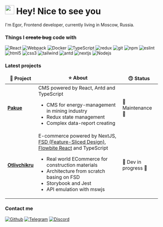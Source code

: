 <h1><img src="https://emojis.slackmojis.com/emojis/images/1531849430/4246/blob-sunglasses.gif?1531849430" width="30"/> Hey! Nice to see you</h1>

I'm Egor, Frontend developer, currently living in Moscow, Russia. 

<h3>Things I <s>create bug</s> code with</h3>

<p>
  <img alt="React" src="https://img.shields.io/badge/-React-45b8d8?style=flat-square&logo=react&logoColor=white" />
  <img alt="Webpack" src="https://img.shields.io/badge/-Webpack-8DD6F9?style=flat-square&logo=webpack&logoColor=white" /> 
  <img alt="Docker" src="https://img.shields.io/badge/-Docker-46a2f1?style=flat-square&logo=docker&logoColor=white" />
  <img alt="TypeScript" src="https://img.shields.io/badge/-TypeScript-007ACC?style=flat-square&logo=typescript&logoColor=white" />
  <img alt="redux" src="https://img.shields.io/badge/-Redux-764ABC?style=flat-square&logo=redux&logoColor=white" />
  <img alt="git" src="https://img.shields.io/badge/-Git-F05032?style=flat-square&logo=git&logoColor=white" />
  <img alt="npm" src="https://img.shields.io/badge/-NPM-CB3837?style=flat-square&logo=npm&logoColor=white" />
  <img alt="eslint" src="https://img.shields.io/badge/ESLint-4B3263?style=flat-square&logo=eslint&logoColor=white" />
  <img alt="html5" src="https://img.shields.io/badge/-HTML5-E34F26?style=flat-square&logo=html5&logoColor=white" />
  <img alt="css3" src="https://img.shields.io/badge/css3-%231572B6.svg?style=flat-square&logo=css3&logoColor=white" />
  <img alt="tailwind" src="https://img.shields.io/badge/tailwindcss-%2338B2AC.svg?style=flat-square&logo=tailwind-css&logoColor=white" />
    <img alt="antd" src="https://img.shields.io/badge/-AntDesign-%230170FE?style=flat-square&logo=ant-design&logoColor=white" />
    <img alt="nextjs" src="https://img.shields.io/badge/Next-black?style=flat-square&logo=next.js&logoColor=white" />
  <img alt="Nodejs" src="https://img.shields.io/badge/-Nodejs-43853d?style=flat-square&logo=Node.js&logoColor=white" />
</p>

<h3>Latest projects</h3>

<table>
  <thead align="center">
    <tr border: none;>
      <td><b>🎁 Project</b></td>
      <td><b>⭐ About</b></td>
      <td><b>🙃 Status</b></td>
    </tr>
  </thead>
  <tbody>
    <tr>
      <td><a href="https://github.com/Wahajolla/pakue-client"><b>Pakue</b></a></td>
      <td>CMS powered by React, Antd and TypeScript  
      <ul>
      <li>CMS for energy-management in mining industry</li>
      <li>Redux state management</li>
      <li>Complex data-report creating</li>
      </ul>
      </td>
       <td>💪 Maintenance  💪</td>
    </tr>
        <tr>
      <td><a href="https://github.com/Wahajolla/otl-client"><b>Otlivchikru</b></a></td>
      <td> E-commerce powered by NextJS,  <a href="https://feature-sliced.design">FSD (Feature-Sliced Design)</a>, <a href="https://www.flowbite-react.com">Flowbite React</a> and TypeScript
      <ul>
      <li>Real world ECommerce for construction materials</li>
      <li>Architecture from scratch basing on FSD</li>
      <li>Storybook and Jest</li>
      <li>API emulation with mswjs</li>
      </ul>
      </td>
      <td>🚧 Dev in progress 🚧</td>
    </tr>



  </tbody>
</table>

<h3>Contact me</h3>

<p>
<a href="https://github.com/wahajolla" target="_blank"><img alt="Github" src="https://img.shields.io/badge/GitHub-%2312100E.svg?&style=for-the-badge&logo=Github&logoColor=white" /></a>
<a href="https://t.me/wahajolla" target="_blank"><img alt="Telegram" src="https://img.shields.io/badge/Telegram-2CA5E0?style=for-the-badge&logo=telegram&logoColor=white" /></a>
<a href="https://discord.com/users/wahajolla" target="_blank"><img alt="Discord" src="https://img.shields.io/badge/Discord-%235865F2.svg?style=for-the-badge&logo=discord&logoColor=white" /></a>
 </p>
